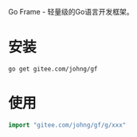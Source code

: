 Go Frame - 轻量级的Go语言开发框架。

# 安装
```
go get gitee.com/johng/gf
````

# 使用
```go
import "gitee.com/johng/gf/g/xxx"
```
